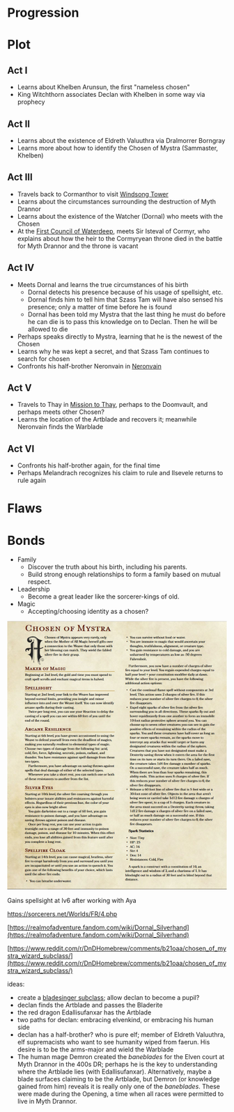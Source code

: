 # Progression

# Plot

## Act I

- Learns about Khelben Arunsun, the first "nameless chosen"
- King Witchthorn associates Declan with Khelben in some way via prophecy

## Act II

- Learns about the existence of Eldreth Valuuthra via Dralmorrer Borngray
- Learns more about how to identify the Chosen of Mystra (Sammaster, Khelben)

## Act III

- Travels back to Cormanthor to visit [Windsong Tower](../../../Adventures/Windsong%20Tower/%21index.md)
- Learns about the circumstances surrounding the destruction of Myth Drannor
- Learns about the existence of the Watcher (Dornal) who meets with the Chosen
- At the [First Council of Waterdeep](../../../../adventures/First%20Council%20of%20Waterdeep.md), meets Sir Isteval of Cormyr, who explains about how the heir to the Cormyryean throne died in the battle for Myth Drannor and the throne is vacant

## Act IV

- Meets Dornal and learns the true circumstances of his birth
    - Dornal detects his presence because of his usage of spellsight, etc.
    - Dornal finds him to tell him that Szass Tam will have also sensed his presence; only a matter of time before he is found
    - Dornal has been told my Mystra that the last thing he must do before he can die is to pass this knowledge on to Declan. Then he will be allowed to die
- Perhaps speaks directly to Mystra, learning that he is the newest of the Chosen
- Learns why he was kept a secret, and that Szass Tam continues to search for chosen
- Confronts his half-brother Neronvain in [Neronvain](../../../../adventures/Neronvain.md)

## Act V

- Travels to Thay in [Mission to Thay](../../../../adventures/Mission%20to%20Thay.md), perhaps to the Doomvault, and perhaps meets other Chosen?
- Learns the location of the Artblade and recovers it; meanwhile Neronvain finds the Warblade

## Act VI

- Confronts his half-brother again, for the final time
- Perhaps Melandrach recognizes his claim to rule and Ilsevele returns to rule again

# Flaws

# Bonds

- Family
    - Discover the truth about his birth, including his parents.
    - Build strong enough relationships to form a family based on mutual respect.
- Leadership
    - Become a great leader like the sorcerer-kings of old.
- Magic
    - Accepting/choosing identity as a chosen?

![Progression%203cc41553da034c8785379829950ded5d/yezhxson7on21.png](yezhxson7on21.png)

Gains spellsight at lv6 after working with Aya

https://sorcerers.net/Worlds/FR/4.php

[https://realmofadventure.fandom.com/wiki/Dornal_Silverhand](https://realmofadventure.fandom.com/wiki/Dornal_Silverhand)

[https://www.reddit.com/r/DnDHomebrew/comments/b21oaa/chosen_of_mystra_wizard_subclass/](https://www.reddit.com/r/DnDHomebrew/comments/b21oaa/chosen_of_mystra_wizard_subclass/)

ideas:

- create a [bladesinger subclass](http://dnd5e.wikidot.com/wizard:bladesinger); allow declan to become a pupil?
- declan finds the Artblade and passes the Bladerite
- the red dragon Edallisufanxar has the Artblade
- two paths for declan: embracing elvenkind, or embracing his human side
- declan has a half-brother? who is pure elf; member of Eldreth Valuuthra, elf supremacists who want to see humanity wiped from faerun. His desire is to be the arms-major and wield the Warblade
- The human mage Demron created the *baneblades* for the Elven court at Myth Drannor in the  400s DR; perhaps he is the key to understanding where the Artblade lies (with Edallisufanxar). Alternatively, maybe a blade surfaces claiming to be the Artblade, but Demron (or knowledge gained from him) reveals it is really only one of the *baneblades*. These were made during the Opening, a time when all races were permitted to live in Myth Drannor.